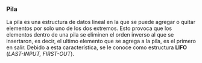 ### Pila

La pila es una estructura de datos lineal en la que se puede agregar o quitar elementos por solo uno de los dos extremos. Esto provoca que los elementos dentro de una pila se eliminen el orden inverso al que se insertaron, es decir, el ultimo elemento que se agrega a la pila, es el primero en salir. Debido a esta característica, se le conoce como estructura **LIFO** (*LAST-INPUT, FIRST-OUT*).
